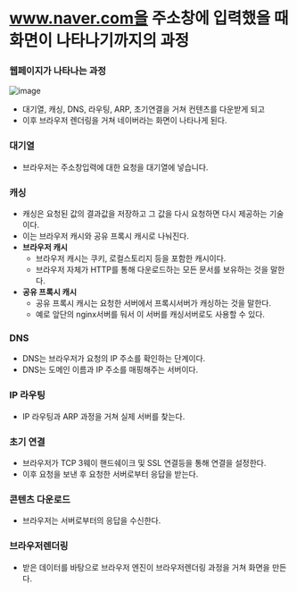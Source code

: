 # www.naver.com을 주소창에 입력했을 때 화면이 나타나기까지의 과정

### 웹페이지가 나타나는 과정

![image](https://user-images.githubusercontent.com/76714485/232276799-8e6ee7fa-ceed-4f87-9acf-239ae615ec95.png)

- 대기열, 캐싱, DNS, 라우팅, ARP, 초기연결을 거쳐 컨텐츠를 다운받게 되고
- 이후 브라우저 렌더링을 거쳐 네이버라는 화면이 나타나게 된다.

### 대기열

- 브라우저는 주소창입력에 대한 요청을 대기열에 넣습니다.

### 캐싱

- 캐싱은 요청된 값의 결과값을 저장하고 그 값을 다시 요청하면 다시 제공하는 기술이다.
- 이는 브라우저 캐시와 공유 프록시 캐시로 나눠진다.
- **브라우저 캐시**
    - 브라우저 캐시는 쿠키, 로컬스토리지 등을 포함한 캐시이다.
    - 브라우저 자체가 HTTP를 통해 다운로드하는 모든 문서를 보유하는 것을 말한다.
- **공유 프록시 캐시**
    - 공유 프록시 캐시는 요청한 서버에서 프록시서버가 캐싱하는 것을 말한다.
    - 예로 앞단의 nginx서버를 둬서 이 서버를 캐싱서버로도 사용할 수 있다.

### DNS

- DNS는 브라우저가 요청의 IP 주소를 확인하는 단계이다.
- DNS는 도메인 이름과 IP 주소를 매핑해주는 서버이다.

### IP 라우팅

- IP 라우팅과 ARP 과정을 거쳐 실제 서버를 찾는다.

### 초기 연결

- 브라우저가 TCP 3웨이 핸드쉐이크 및 SSL 연결등을 통해 연결을 설정한다.
- 이후 요청을 보낸 후 요청한 서버로부터 응답을 받는다.

### 콘텐츠 다운로드

- 브라우저는 서버로부터의 응답을 수신한다.

### 브라우저렌더링

- 받은 데이터를 바탕으로 브라우저 엔진이 브라우저렌더링 과정을 거쳐 화면을 만든다.
